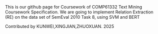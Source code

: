 This is our gitlhub page for Coursework of COMP61332 Text Mining Coursework Specification. 
We are going to implement Relation Extraction (RE) on the data set of SemEval 2010 Task 8, using SVM and BERT

Contributed by KUNWEI,XINGJIAN,ZHUOXUAN.
2025
